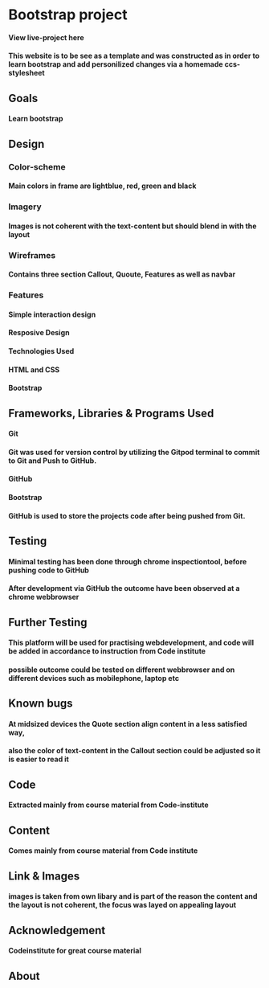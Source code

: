 # Bootstrap project

#### View live-project here


#### This website is to be see as a template and was constructed as in order to learn bootstrap and add personilized changes via a homemade ccs-stylesheet


## Goals
#### Learn bootstrap
## Design
### Color-scheme
#### Main colors in frame are lightblue, red, green and black
### Imagery
#### Images is not coherent with the text-content but should blend in with the layout
### Wireframes
#### Contains three section Callout, Quoute, Features as well as navbar
### Features
#### Simple interaction design
#### Resposive Design
#### Technologies Used
#### HTML and CSS
#### Bootstrap
## Frameworks, Libraries & Programs Used
#### Git
#### Git was used for version control by utilizing the Gitpod terminal to commit to Git and Push to GitHub.
#### GitHub
#### Bootstrap
#### GitHub is used to store the projects code after being pushed from Git.
## Testing
#### Minimal testing has been done through chrome inspectiontool, before pushing code to GitHub
#### After development via GitHub the outcome have been observed at a chrome webbrowser
## Further Testing
#### This platform will be used for practising webdevelopment, and code will be added in accordance to instruction from Code institute
#### possible outcome could be tested on different webbrowser and on different devices such as mobilephone, laptop etc
## Known bugs
#### At midsized devices the Quote section align content in a less satisfied way,
#### also the color of text-content in the Callout section could be adjusted so it is easier to read it
## Code
#### Extracted mainly from course material from Code-institute
## Content
#### Comes mainly from course material from Code institute
## Link & Images
#### images is taken from own libary and is part of the reason the content and the layout is not coherent, the focus was layed on appealing layout
## Acknowledgement
#### Codeinstitute for great course material
## About